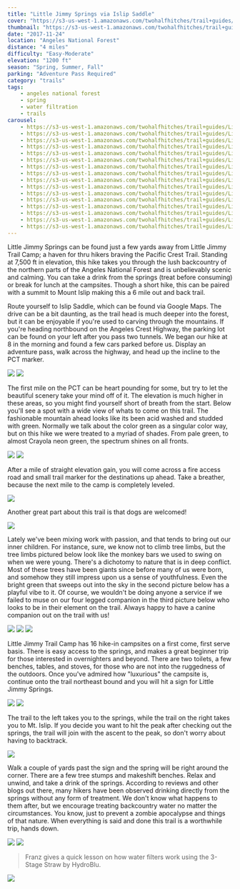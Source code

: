 ```yaml
---
title: "Little Jimmy Springs via Islip Saddle"
cover: "https://s3-us-west-1.amazonaws.com/twohalfhitches/trail+guides/Little+Jimmy+Springs/_J8A4282.jpg"
thumbnail: "https://s3-us-west-1.amazonaws.com/twohalfhitches/trail+guides/Little+Jimmy+Springs/_J8A4282-thumbnail.jpg"
date: "2017-11-24"
location: "Angeles National Forest"
distance: "4 miles"
difficulty: "Easy-Moderate"
elevation: "1200 ft"
season: "Spring, Summer, Fall"
parking: "Adventure Pass Required"
category: "trails"
tags:
    - angeles national forest
    - spring
    - water filtration
    - trails
carousel:
    - https://s3-us-west-1.amazonaws.com/twohalfhitches/trail+guides/Little+Jimmy+Springs/Gallery/_J8A4217.jpg
    - https://s3-us-west-1.amazonaws.com/twohalfhitches/trail+guides/Little+Jimmy+Springs/Gallery/_J8A4225.jpg
    - https://s3-us-west-1.amazonaws.com/twohalfhitches/trail+guides/Little+Jimmy+Springs/Gallery/_J8A4229.jpg
    - https://s3-us-west-1.amazonaws.com/twohalfhitches/trail+guides/Little+Jimmy+Springs/Gallery/_J8A4233.jpg
    - https://s3-us-west-1.amazonaws.com/twohalfhitches/trail+guides/Little+Jimmy+Springs/Gallery/_J8A4240.jpg
    - https://s3-us-west-1.amazonaws.com/twohalfhitches/trail+guides/Little+Jimmy+Springs/Gallery/_J8A4242.jpg
    - https://s3-us-west-1.amazonaws.com/twohalfhitches/trail+guides/Little+Jimmy+Springs/Gallery/_J8A4249.jpg
    - https://s3-us-west-1.amazonaws.com/twohalfhitches/trail+guides/Little+Jimmy+Springs/Gallery/_J8A4250.jpg
    - https://s3-us-west-1.amazonaws.com/twohalfhitches/trail+guides/Little+Jimmy+Springs/Gallery/_J8A4253.jpg
    - https://s3-us-west-1.amazonaws.com/twohalfhitches/trail+guides/Little+Jimmy+Springs/Gallery/_J8A4272.jpg
    - https://s3-us-west-1.amazonaws.com/twohalfhitches/trail+guides/Little+Jimmy+Springs/Gallery/_J8A4279.jpg
    - https://s3-us-west-1.amazonaws.com/twohalfhitches/trail+guides/Little+Jimmy+Springs/Gallery/_J8A4280.jpg
    - https://s3-us-west-1.amazonaws.com/twohalfhitches/trail+guides/Little+Jimmy+Springs/Gallery/_J8A4286.jpg
    - https://s3-us-west-1.amazonaws.com/twohalfhitches/trail+guides/Little+Jimmy+Springs/Gallery/_J8A4288.jpg
    - https://s3-us-west-1.amazonaws.com/twohalfhitches/trail+guides/Little+Jimmy+Springs/Gallery/_J8A4290.jpg
    - https://s3-us-west-1.amazonaws.com/twohalfhitches/trail+guides/Little+Jimmy+Springs/Gallery/_J8A4293.jpg
---
```


Little Jimmy Springs can be found just a few yards away from Little Jimmy Trail Camp; a haven for thru hikers braving the Pacific Crest Trail. Standing at 7,500 ft in elevation, this hike takes you through the lush backcountry of the northern parts of the Angeles National Forest and is unbelievably scenic and calming. You can take a drink from the springs (treat before consuming) or break for lunch at the campsites. Though a short hike, this can be paired with a summit to Mount Islip making this a 6 mile out and back trail.

Route yourself to Islip Saddle, which can be found via Google Maps. The drive can be a bit daunting, as the trail head is much deeper into the forest, but it can be enjoyable if you're used to carving through the mountains. If you're heading northbound on the Angeles Crest Highway, the parking lot can be found on your left after you pass two tunnels. We began our hike at 8 in the morning and found a few cars parked before us. Display an adventure pass, walk across the highway, and head up the incline to the PCT marker.

![](https://s3-us-west-1.amazonaws.com/twohalfhitches/trail+guides/Little+Jimmy+Springs/Content/_J8A4319.jpg)
![](https://s3-us-west-1.amazonaws.com/twohalfhitches/trail+guides/Little+Jimmy+Springs/Content/_J8A4219.jpg)

The first mile on the PCT can be heart pounding for some, but try to let the beautiful scenery take your mind off of it. The elevation is much higher in these areas, so you might find yourself short of breath from the start. Below you'll see a spot with a wide view of whats to come on this trail. The fashionable mountain ahead looks like its been acid washed and studded with green. Normally we talk about the color green as a singular color way, but on this hike we were treated to a myriad of shades. From pale green, to almost Crayola neon green, the spectrum shines on all fronts.

![](https://s3-us-west-1.amazonaws.com/twohalfhitches/trail+guides/Little+Jimmy+Springs/Content/_J8A4226.jpg)
![](https://s3-us-west-1.amazonaws.com/twohalfhitches/trail+guides/Little+Jimmy+Springs/Content/_J8A4318.jpg)

After a mile of straight elevation gain, you will come across a fire access road and small trail marker for the destinations up ahead. Take a breather, because the next mile to the camp is completely leveled.

![](https://s3-us-west-1.amazonaws.com/twohalfhitches/trail+guides/Little+Jimmy+Springs/Content/_J8A4236.jpg)

Another great part about this trail is that dogs are welcomed!

![](https://s3-us-west-1.amazonaws.com/twohalfhitches/trail+guides/Little+Jimmy+Springs/Content/_J8A4239.jpg)

Lately we've been mixing work with passion, and that tends to bring out our inner children. For instance, sure, we know not to climb tree limbs, but the tree limbs pictured below look like the monkey bars we used to swing on when we were young. There's a dichotomy to nature that is in deep conflict. Most of these trees have been giants since before many of us were born, and somehow they still impress upon us a sense of youthfulness. Even the bright green that sweeps out into the sky in the second picture below has a playful vibe to it. Of course, we wouldn't be doing anyone a service if we failed to muse on our four legged companion in the third picture below who looks to be in their element on the trail. Always happy to have a canine companion out on the trail with us!

![](https://s3-us-west-1.amazonaws.com/twohalfhitches/trail+guides/Little+Jimmy+Springs/Content/_J8A4247.jpg)
![](https://s3-us-west-1.amazonaws.com/twohalfhitches/trail+guides/Little+Jimmy+Springs/Content/_J8A4248.jpg)
![](https://s3-us-west-1.amazonaws.com/twohalfhitches/trail+guides/Little+Jimmy+Springs/Content/_J8A4257.jpg)

Little Jimmy Trail Camp has 16 hike-in campsites on a first come, first serve basis. There is easy access to the springs, and makes a great beginner trip for those interested in overnighters and beyond. There are two toilets, a few benches, tables, and stoves, for those who are not into the ruggedness of the outdoors. Once you've admired how "luxurious" the campsite is, continue onto the trail northeast bound and you will hit a sign for Little Jimmy Springs.

![](https://s3-us-west-1.amazonaws.com/twohalfhitches/trail+guides/Little+Jimmy+Springs/Content/_J8A4265.jpg)
![](https://s3-us-west-1.amazonaws.com/twohalfhitches/trail+guides/Little+Jimmy+Springs/Content/_J8A4270.jpg)

The trail to the left takes you to the springs, while the trail on the right takes you to Mt. Islip. If you decide you want to hit the peak after checking out the springs, the trail will join with the ascent to the peak, so don't worry about having to backtrack.

![](https://s3-us-west-1.amazonaws.com/twohalfhitches/trail+guides/Little+Jimmy+Springs/Content/_J8A4274.jpg)

Walk a couple of yards past the sign and the spring will be right around the corner. There are a few tree stumps and makeshift benches. Relax and unwind, and take a drink of the springs. According to reviews and other blogs out there, many hikers have been observed drinking directly from the springs without any form of treatment. We don't know what happens to them after, but we encourage treating backcountry water no matter the circumstances. You know, just to prevent a zombie apocalypse and things of that nature. When everything is said and done this trail is a worthwhile trip, hands down.

![](https://s3-us-west-1.amazonaws.com/twohalfhitches/trail+guides/Little+Jimmy+Springs/Content/_J8A4278.jpg)
![](https://s3-us-west-1.amazonaws.com/twohalfhitches/trail+guides/Little+Jimmy+Springs/Content/_J8A4284.jpg)

> Franz gives a quick lesson on how water filters work using the 3-Stage Straw by HydroBlu.

![](https://s3-us-west-1.amazonaws.com/twohalfhitches/trail+guides/Little+Jimmy+Springs/Content/_J8A4287.jpg)
